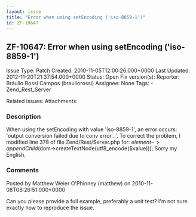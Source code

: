 ```yaml
---
layout: issue
title: "Error when using setEncoding ('iso-8859-1')"
id: ZF-10647
---
```


ZF-10647: Error when using setEncoding ('iso-8859-1')
-----------------------------------------------------

 Issue Type: Patch Created: 2010-11-05T12:00:26.000+0000 Last Updated: 2012-11-20T21:37:54.000+0000 Status: Open Fix version(s): 
 Reporter:  Bráulio Rossi Campos (brauliorossi)  Assignee:  None  Tags: - Zend\_Rest\_Server
 
 Related issues: 
 Attachments: 
### Description

When using the setEncoding with value 'iso-8859-1', an error occurs: 'output conversion failed due to conv error...'. To correct the problem, I modified line 378 of file Zend/Rest/Server.php for: $element->appendChild($dom->createTextNode(utf8\_encode($value))); Sorry my English.

 

 

### Comments

Posted by Matthew Weier O'Phinney (matthew) on 2010-11-08T08:26:51.000+0000

Can you please provide a full example, preferably a unit test? I'm not sure exactly how to reproduce the issue.

 

 